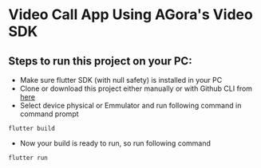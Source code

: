 # Video Call App Using AGora's Video SDK

## Steps to run this project on your PC:
- Make sure flutter SDK (with null safety) is installed in your PC
- Clone or download this project either manually or with Github CLI from [here](https://github.com/MSatyam-Mishra/videocall_app_agora_api.git)
- Select device physical or Emmulator and run following command in command prompt

`
flutter build
`

- Now your build is ready to run, so run following command

`
flutter run
`

